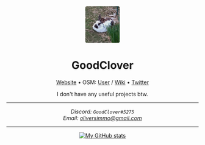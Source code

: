 <div align="center">
    <img src="Summer.jpg" height="96px" style="border-radius: 4px;" title="A picture of my rabbit Summer being a loaf"/>
    <h1>GoodClover</h1>
    <p>
        <a id="Website" href="https://goodclover.xyz">Website</a>
        •
        <span>
            OSM:
            <a id="OSM User" href="https://www.openstreetmap.org/user/GoodClover">User</a>
            /
            <a id="OSM Wiki" href="https://wiki.openstreetmap.org/wiki/User:GoodClover">Wiki</a>
        </span>
        •
        <a id="Twitter" href="https://twitter.com/_GoodClover_">Twitter</a>
    </p>
    <p>I don't have any useful projects btw.</p>
    <hr/>
    <address>
        <label for="Discord">Discord:</label>
        <code id="Discord">GoodClover#5275</code>
        <br/>
        <label for="Email">Email:</label>
        <a id="Email" href="mailto:oliversimmo@gmail.com">oliversimmo@gmail.com</a>
    </address>
    <hr/>
    <a href="https://github.com/anuraghazra/github-readme-stats">
        <img height="128px" src="https://github-readme-stats.vercel.app/api?username=GoodClover&theme=dark" alt="My GitHub stats"/>
    </a>
</div>
